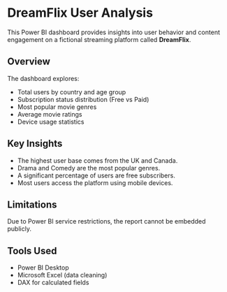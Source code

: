 # DreamFlix User Analysis

This Power BI dashboard provides insights into user behavior and content engagement on a fictional streaming platform called **DreamFlix**.

## Overview

The dashboard explores:
- Total users by country and age group
- Subscription status distribution (Free vs Paid)
- Most popular movie genres
- Average movie ratings
- Device usage statistics

## Key Insights

- The highest user base comes from the UK and Canada.
- Drama and Comedy are the most popular genres.
- A significant percentage of users are free subscribers.
- Most users access the platform using mobile devices.


## Limitations

Due to Power BI service restrictions, the report cannot be embedded publicly.

## Tools Used

- Power BI Desktop
- Microsoft Excel (data cleaning)
- DAX for calculated fields



